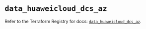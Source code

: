 # `data_huaweicloud_dcs_az`

Refer to the Terraform Registry for docs: [`data_huaweicloud_dcs_az`](https://registry.terraform.io/providers/huaweicloud/huaweicloud/1.71.1/docs/data-sources/dcs_az).
